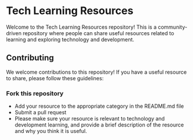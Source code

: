 
# Tech Learning Resources

Welcome to the Tech Learning Resources repository! This is a community-driven repository where people can share useful resources related to learning and exploring technology and development.

## Contributing

We welcome contributions to this repository! If you have a useful resource to share, please follow these guidelines:

### Fork this repository

- Add your resource to the appropriate category in the README.md file
- Submit a pull request
- Please make sure your resource is relevant to technology and development learning, and provide a brief description of the resource and why you think it is useful.

